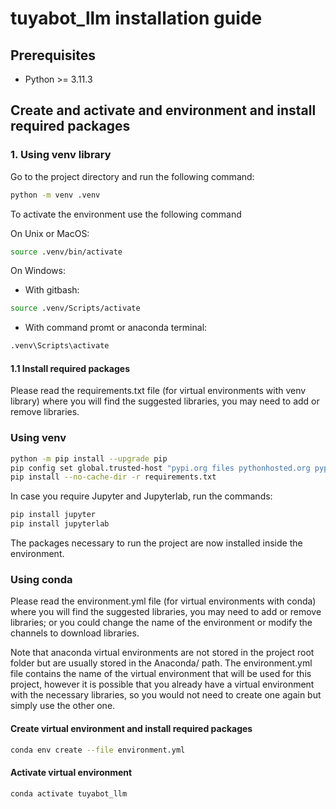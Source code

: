 # tuyabot_llm installation guide

## Prerequisites

- Python >= 3.11.3

## Create and activate and environment and install required packages

### 1. Using venv library
Go to the project directory and run the following command:

```bash
python -m venv .venv
```

To activate the environment use the following command

On Unix or MacOS:

```bash
source .venv/bin/activate
```

On Windows:

- With gitbash:
```bash
source .venv/Scripts/activate
```
- With command promt or anaconda terminal:
```bash
.venv\Scripts\activate
```

#### 1.1 Install required packages

Please read the requirements.txt file (for virtual environments with venv library) where you will find the suggested libraries, you may need to add or remove libraries.

### Using venv
```bash
python -m pip install --upgrade pip
pip config set global.trusted-host "pypi.org files pythonhosted.org pypi.python.org"
pip install --no-cache-dir -r requirements.txt
```

In case you require Jupyter and Jupyterlab, run the commands:

```bash
pip install jupyter
pip install jupyterlab
```

The packages necessary to run the project are now installed inside the environment.

### Using conda

Please read the environment.yml file (for virtual environments with conda) where you will find the suggested libraries, you may need to add or remove libraries; or you could change the name of the environment or modify the channels to download libraries.

Note that anaconda virtual environments are not stored in the project root folder but are usually stored in the Anaconda/ path. The environment.yml file contains the name of the virtual environment that will be used for this project, however it is possible that you already have a virtual environment with the necessary libraries, so you would not need to create one again but simply use the other one.

#### Create virtual environment and install required packages 

```bash
conda env create --file environment.yml
```

#### Activate virtual environment

```bash
conda activate tuyabot_llm
```